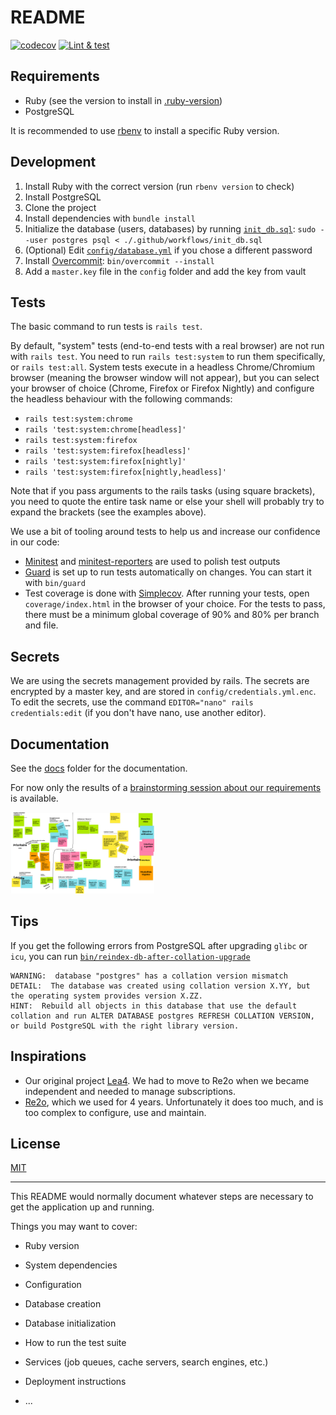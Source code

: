 # README

[![codecov](https://codecov.io/github/rezoleo/lea5/graph/badge.svg?token=3WJ4FUMWIF)](https://codecov.io/github/rezoleo/lea5)
[![Lint & test](https://github.com/rezoleo/lea5/actions/workflows/test.yml/badge.svg)](https://github.com/rezoleo/lea5/actions/workflows/test.yml)

## Requirements

- Ruby (see the version to install in [.ruby-version](.ruby-version))
- PostgreSQL

It is recommended to use [rbenv][rbenv] to install a specific Ruby version.

[rbenv]: https://github.com/rbenv/rbenv

## Development

1. Install Ruby with the correct version (run `rbenv version` to check)
2. Install PostgreSQL
3. Clone the project
4. Install dependencies with `bundle install`
5. Initialize the database (users, databases) by running [`init_db.sql`](.github/workflows/init_db.sql): `sudo --user postgres psql < ./.github/workflows/init_db.sql`
6. (Optional) Edit [`config/database.yml`](config/database.yml) if you chose a different password
7. Install [Overcommit](https://github.com/sds/overcommit): `bin/overcommit --install`
8. Add a `master.key` file in the `config` folder and add the key from vault

## Tests

The basic command to run tests is `rails test`.

By default, "system" tests (end-to-end tests with a real browser) are not run with `rails test`. You need to
run `rails test:system` to run them specifically, or `rails test:all`. System tests execute in a headless Chrome/Chromium
browser (meaning the browser window will not appear), but you can select your browser of choice (Chrome, Firefox or
Firefox Nightly) and configure the headless behaviour with the following commands:
- `rails test:system:chrome`
- `rails 'test:system:chrome[headless]'`
- `rails test:system:firefox`
- `rails 'test:system:firefox[headless]'`
- `rails 'test:system:firefox[nightly]'`
- `rails 'test:system:firefox[nightly,headless]'`

Note that if you pass arguments to the rails tasks (using square brackets), you need to quote the entire task name or
else your shell will probably try to expand the brackets (see the examples above).

We use a bit of tooling around tests to help us and increase our confidence in our code:
- [Minitest][minitest] and [minitest-reporters][minitest-reporters] are used to polish test outputs
- [Guard][guard] is set up to run tests automatically on changes. You can start it with `bin/guard`
- Test coverage is done with [Simplecov][simplecov]. After running your tests, open `coverage/index.html` in the browser of your choice.
  For the tests to pass, there must be a minimum global coverage of 90% and 80% per branch and file.

[minitest]: https://guides.rubyonrails.org/testing.html
[minitest-reporters]: https://rubygems.org/gems/minitest-reporters
[guard]: https://github.com/guard/guard
[simplecov]: https://github.com/simplecov-ruby/simplecov

## Secrets

We are using the secrets management provided by rails. The secrets are encrypted by a master key, and are stored in
`config/credentials.yml.enc`.
To edit the secrets, use the command `EDITOR="nano" rails credentials:edit` (if you don't have nano, use another editor).

## Documentation

See the [docs](docs) folder for the documentation.

For now only the results of a [brainstorming session about our requirements][definition-des-besoins] is available.

[<img alt="Requirements" src="docs/definition-des-besoins/Lea5-Definition-des-besoins.png" width="230" height="130">][definition-des-besoins]

[definition-des-besoins]: docs/definition-des-besoins/README.md

## Tips

If you get the following errors from PostgreSQL after upgrading `glibc` or `icu`,
you can run [`bin/reindex-db-after-collation-upgrade`](./bin/reindex-db-after-collation-upgrade)
```
WARNING:  database "postgres" has a collation version mismatch
DETAIL:  The database was created using collation version X.YY, but the operating system provides version X.ZZ.
HINT:  Rebuild all objects in this database that use the default collation and run ALTER DATABASE postgres REFRESH COLLATION VERSION,
or build PostgreSQL with the right library version.
```

## Inspirations

- Our original project [Lea4][lea4]. We had to move to Re2o when we became independent and needed to manage subscriptions.
- [Re2o][re2o], which we used for 4 years. Unfortunately it does too much, and is too complex to configure, use and maintain.

[lea4]: https://github.com/rezoleo/le4
[re2o]: https://gitlab.federez.net/re2o/re2o

## License

[MIT](LICENSE)

---

This README would normally document whatever steps are necessary to get the
application up and running.

Things you may want to cover:

* Ruby version

* System dependencies

* Configuration

* Database creation

* Database initialization

* How to run the test suite

* Services (job queues, cache servers, search engines, etc.)

* Deployment instructions

* ...
